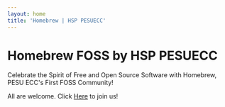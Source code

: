 ```yaml
---
layout: home
title: 'Homebrew | HSP PESUECC'
---
```


# Homebrew FOSS by HSP PESUECC

Celebrate the Spirit of Free and Open Source Software with Homebrew, PESU ECC's First FOSS Community! 

All are welcome. Click [Here](https://hsp-ec.xyz/manifesto/manifesto-2024#closing-note) to join us!
